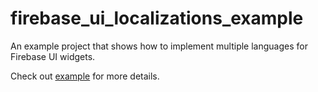 # firebase_ui_localizations_example

An example project that shows how to implement multiple languages for Firebase UI widgets.

Check out [example](./lib/main.dart) for more details.
